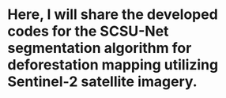 #  Here, I will share the developed codes for the SCSU-Net segmentation algorithm for deforestation mapping utilizing Sentinel-2 satellite imagery.
